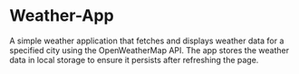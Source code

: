 # Weather-App
A simple weather application that fetches and displays weather data for a specified city using the OpenWeatherMap API. The app stores the weather data in local storage to ensure it persists after refreshing the page.
